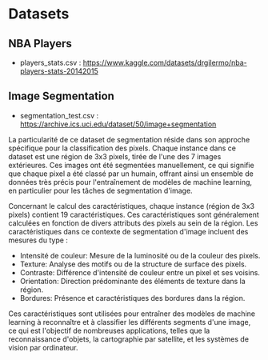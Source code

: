 # Datasets

## NBA Players
  - players_stats.csv : https://www.kaggle.com/datasets/drgilermo/nba-players-stats-20142015

## Image Segmentation

  - segmentation_test.csv : https://archive.ics.uci.edu/dataset/50/image+segmentation

La particularité de ce dataset de segmentation réside dans son approche spécifique pour la classification des pixels. Chaque instance dans ce dataset est une région de 3x3 pixels, tirée de l'une des 7 images extérieures. Ces images ont été segmentées manuellement, ce qui signifie que chaque pixel a été classé par un humain, offrant ainsi un ensemble de données très précis pour l'entraînement de modèles de machine learning, en particulier pour les tâches de segmentation d'image.

Concernant le calcul des caractéristiques, chaque instance (région de 3x3 pixels) contient 19 caractéristiques. Ces caractéristiques sont généralement calculées en fonction de divers attributs des pixels au sein de la région. Les caractéristiques dans ce contexte de segmentation d'image incluent des mesures du type :

  - Intensité de couleur: Mesure de la luminosité ou de la couleur des pixels.
  - Texture: Analyse des motifs ou de la structure de surface des pixels.
  - Contraste: Différence d'intensité de couleur entre un pixel et ses voisins.
  - Orientation: Direction prédominante des éléments de texture dans la région.
  - Bordures: Présence et caractéristiques des bordures dans la région.


Ces caractéristiques sont utilisées pour entraîner des modèles de machine learning à reconnaître et à classifier les différents segments d'une image, ce qui est l'objectif de nombreuses applications, telles que la reconnaissance d'objets, la cartographie par satellite, et les systèmes de vision par ordinateur.
